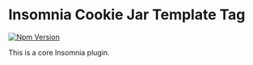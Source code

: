 # Insomnia Cookie Jar Template Tag

[![Npm Version](https://img.shields.io/npm/v/insomnia-plugin-cookie-jar.svg)](https://www.npmjs.com/package/insomnia-plugin-cookie-jar)

This is a core Insomnia plugin.
